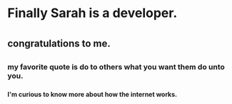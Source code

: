 <h1>Finally Sarah is a developer.<h1>
<h2>congratulations to me.<h2>
<h3>my favorite quote is do to others what you want them do unto you.<h3>
<h4>I'm curious to know more about how the internet works.<h4>
